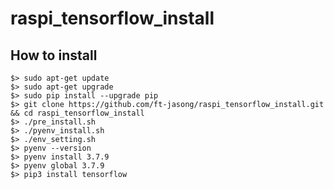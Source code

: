 # raspi_tensorflow_install
## How to install
	$> sudo apt-get update
	$> sudo apt-get upgrade
	$> sudo pip install --upgrade pip
	$> git clone https://github.com/ft-jasong/raspi_tensorflow_install.git && cd raspi_tensorflow_install
	$> ./pre_install.sh
	$> ./pyenv_install.sh
	$> ./env_setting.sh
	$> pyenv --version
	$> pyenv install 3.7.9
	$> pyenv global 3.7.9
	$> pip3 install tensorflow
